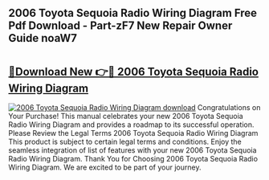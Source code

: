 ## 2006 Toyota Sequoia Radio Wiring Diagram Free Pdf Download - Part-zF7 New Repair Owner Guide noaW7

# <h2><a href="http://dfhaet.blite.top/?on=2006+Toyota+Sequoia+Radio+Wiring+Diagram">🔗Download New 👉🔴 2006 Toyota Sequoia Radio Wiring Diagram</a></h2>

[![2006 Toyota Sequoia Radio Wiring Diagram download](https://i.imgur.com/lujVjoI.png)](http://dfhaet.blite.top/?on=2006+Toyota+Sequoia+Radio+Wiring+Diagram)
Congratulations on Your Purchase! This manual celebrates your new 2006 Toyota Sequoia Radio Wiring Diagram and provides a roadmap to its successful operation. Please Review the Legal Terms 2006 Toyota Sequoia Radio Wiring Diagram This product is subject to certain legal terms and conditions. Enjoy the seamless integration of list of features with your new 2006 Toyota Sequoia Radio Wiring Diagram. Thank You for Choosing 2006 Toyota Sequoia Radio Wiring Diagram. We are excited to be part of your journey.
